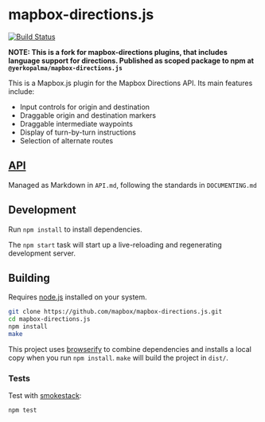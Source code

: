 # mapbox-directions.js

[![Build Status](https://travis-ci.org/mapbox/mapbox-directions.js.png)](https://travis-ci.org/mapbox/mapbox-directions.js)

**NOTE: This is a fork for mapbox-directions plugins, that includes language support for directions. Published as scoped package to npm at `@yerkopalma/mapbox-directions.js`**

This is a Mapbox.js plugin for the Mapbox Directions API. Its main features include:

* Input controls for origin and destination
* Draggable origin and destination markers
* Draggable intermediate waypoints
* Display of turn-by-turn instructions
* Selection of alternate routes

## [API](https://github.com/mapbox/mapbox-directions.js/blob/mb-pages/API.md)

Managed as Markdown in `API.md`, following the standards in `DOCUMENTING.md`

## Development

Run `npm install` to install dependencies.

The `npm start` task will start up a live-reloading and regenerating development server.

## Building

Requires [node.js](http://nodejs.org/) installed on your system.

``` sh
git clone https://github.com/mapbox/mapbox-directions.js.git
cd mapbox-directions.js
npm install
make
```

This project uses [browserify](https://github.com/substack/node-browserify) to combine
dependencies and installs a local copy when you run `npm install`.
`make` will build the project in `dist/`.

### Tests

Test with [smokestack](https://www.npmjs.com/package/smokestack):

``` sh
npm test
```
